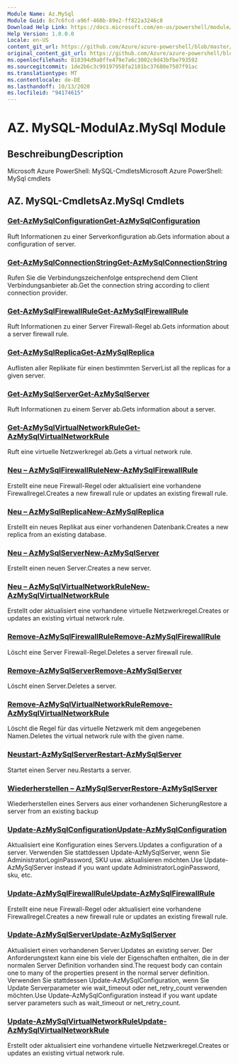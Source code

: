 ```yaml
---
Module Name: Az.MySql
Module Guid: 8c7c6fcd-a96f-460b-89e2-ff822a3246c8
Download Help Link: https://docs.microsoft.com/en-us/powershell/module/az.mysql
Help Version: 1.0.0.0
Locale: en-US
content_git_url: https://github.com/Azure/azure-powershell/blob/master/src/MySql/help/Az.MySql.md
original_content_git_url: https://github.com/Azure/azure-powershell/blob/master/src/MySql/help/Az.MySql.md
ms.openlocfilehash: 818394d9a0ffe479e7a6c3002c9d43bfbe793592
ms.sourcegitcommit: 1de2b6c3c99197958fa2101bc37680e7507f91ac
ms.translationtype: MT
ms.contentlocale: de-DE
ms.lasthandoff: 10/13/2020
ms.locfileid: "94174615"
---
```

# <span data-ttu-id="e7f4c-101">AZ. MySQL-Modul</span><span class="sxs-lookup"><span data-stu-id="e7f4c-101">Az.MySql Module</span></span>
## <span data-ttu-id="e7f4c-102">Beschreibung</span><span class="sxs-lookup"><span data-stu-id="e7f4c-102">Description</span></span>
<span data-ttu-id="e7f4c-103">Microsoft Azure PowerShell: MySQL-Cmdlets</span><span class="sxs-lookup"><span data-stu-id="e7f4c-103">Microsoft Azure PowerShell: MySql cmdlets</span></span>

## <span data-ttu-id="e7f4c-104">AZ. MySQL-Cmdlets</span><span class="sxs-lookup"><span data-stu-id="e7f4c-104">Az.MySql Cmdlets</span></span>
### [<span data-ttu-id="e7f4c-105">Get-AzMySqlConfiguration</span><span class="sxs-lookup"><span data-stu-id="e7f4c-105">Get-AzMySqlConfiguration</span></span>](Get-AzMySqlConfiguration.md)
<span data-ttu-id="e7f4c-106">Ruft Informationen zu einer Serverkonfiguration ab.</span><span class="sxs-lookup"><span data-stu-id="e7f4c-106">Gets information about a configuration of server.</span></span>

### [<span data-ttu-id="e7f4c-107">Get-AzMySqlConnectionString</span><span class="sxs-lookup"><span data-stu-id="e7f4c-107">Get-AzMySqlConnectionString</span></span>](Get-AzMySqlConnectionString.md)
<span data-ttu-id="e7f4c-108">Rufen Sie die Verbindungszeichenfolge entsprechend dem Client Verbindungsanbieter ab.</span><span class="sxs-lookup"><span data-stu-id="e7f4c-108">Get the connection string according to client connection provider.</span></span>

### [<span data-ttu-id="e7f4c-109">Get-AzMySqlFirewallRule</span><span class="sxs-lookup"><span data-stu-id="e7f4c-109">Get-AzMySqlFirewallRule</span></span>](Get-AzMySqlFirewallRule.md)
<span data-ttu-id="e7f4c-110">Ruft Informationen zu einer Server Firewall-Regel ab.</span><span class="sxs-lookup"><span data-stu-id="e7f4c-110">Gets information about a server firewall rule.</span></span>

### [<span data-ttu-id="e7f4c-111">Get-AzMySqlReplica</span><span class="sxs-lookup"><span data-stu-id="e7f4c-111">Get-AzMySqlReplica</span></span>](Get-AzMySqlReplica.md)
<span data-ttu-id="e7f4c-112">Auflisten aller Replikate für einen bestimmten Server</span><span class="sxs-lookup"><span data-stu-id="e7f4c-112">List all the replicas for a given server.</span></span>

### [<span data-ttu-id="e7f4c-113">Get-AzMySqlServer</span><span class="sxs-lookup"><span data-stu-id="e7f4c-113">Get-AzMySqlServer</span></span>](Get-AzMySqlServer.md)
<span data-ttu-id="e7f4c-114">Ruft Informationen zu einem Server ab.</span><span class="sxs-lookup"><span data-stu-id="e7f4c-114">Gets information about a server.</span></span>

### [<span data-ttu-id="e7f4c-115">Get-AzMySqlVirtualNetworkRule</span><span class="sxs-lookup"><span data-stu-id="e7f4c-115">Get-AzMySqlVirtualNetworkRule</span></span>](Get-AzMySqlVirtualNetworkRule.md)
<span data-ttu-id="e7f4c-116">Ruft eine virtuelle Netzwerkregel ab.</span><span class="sxs-lookup"><span data-stu-id="e7f4c-116">Gets a virtual network rule.</span></span>

### [<span data-ttu-id="e7f4c-117">Neu – AzMySqlFirewallRule</span><span class="sxs-lookup"><span data-stu-id="e7f4c-117">New-AzMySqlFirewallRule</span></span>](New-AzMySqlFirewallRule.md)
<span data-ttu-id="e7f4c-118">Erstellt eine neue Firewall-Regel oder aktualisiert eine vorhandene Firewallregel.</span><span class="sxs-lookup"><span data-stu-id="e7f4c-118">Creates a new firewall rule or updates an existing firewall rule.</span></span>

### [<span data-ttu-id="e7f4c-119">Neu – AzMySqlReplica</span><span class="sxs-lookup"><span data-stu-id="e7f4c-119">New-AzMySqlReplica</span></span>](New-AzMySqlReplica.md)
<span data-ttu-id="e7f4c-120">Erstellt ein neues Replikat aus einer vorhandenen Datenbank.</span><span class="sxs-lookup"><span data-stu-id="e7f4c-120">Creates a new replica from an existing database.</span></span>

### [<span data-ttu-id="e7f4c-121">Neu – AzMySqlServer</span><span class="sxs-lookup"><span data-stu-id="e7f4c-121">New-AzMySqlServer</span></span>](New-AzMySqlServer.md)
<span data-ttu-id="e7f4c-122">Erstellt einen neuen Server.</span><span class="sxs-lookup"><span data-stu-id="e7f4c-122">Creates a new server.</span></span>

### [<span data-ttu-id="e7f4c-123">Neu – AzMySqlVirtualNetworkRule</span><span class="sxs-lookup"><span data-stu-id="e7f4c-123">New-AzMySqlVirtualNetworkRule</span></span>](New-AzMySqlVirtualNetworkRule.md)
<span data-ttu-id="e7f4c-124">Erstellt oder aktualisiert eine vorhandene virtuelle Netzwerkregel.</span><span class="sxs-lookup"><span data-stu-id="e7f4c-124">Creates or updates an existing virtual network rule.</span></span>

### [<span data-ttu-id="e7f4c-125">Remove-AzMySqlFirewallRule</span><span class="sxs-lookup"><span data-stu-id="e7f4c-125">Remove-AzMySqlFirewallRule</span></span>](Remove-AzMySqlFirewallRule.md)
<span data-ttu-id="e7f4c-126">Löscht eine Server Firewall-Regel.</span><span class="sxs-lookup"><span data-stu-id="e7f4c-126">Deletes a server firewall rule.</span></span>

### [<span data-ttu-id="e7f4c-127">Remove-AzMySqlServer</span><span class="sxs-lookup"><span data-stu-id="e7f4c-127">Remove-AzMySqlServer</span></span>](Remove-AzMySqlServer.md)
<span data-ttu-id="e7f4c-128">Löscht einen Server.</span><span class="sxs-lookup"><span data-stu-id="e7f4c-128">Deletes a server.</span></span>

### [<span data-ttu-id="e7f4c-129">Remove-AzMySqlVirtualNetworkRule</span><span class="sxs-lookup"><span data-stu-id="e7f4c-129">Remove-AzMySqlVirtualNetworkRule</span></span>](Remove-AzMySqlVirtualNetworkRule.md)
<span data-ttu-id="e7f4c-130">Löscht die Regel für das virtuelle Netzwerk mit dem angegebenen Namen.</span><span class="sxs-lookup"><span data-stu-id="e7f4c-130">Deletes the virtual network rule with the given name.</span></span>

### [<span data-ttu-id="e7f4c-131">Neustart-AzMySqlServer</span><span class="sxs-lookup"><span data-stu-id="e7f4c-131">Restart-AzMySqlServer</span></span>](Restart-AzMySqlServer.md)
<span data-ttu-id="e7f4c-132">Startet einen Server neu.</span><span class="sxs-lookup"><span data-stu-id="e7f4c-132">Restarts a server.</span></span>

### [<span data-ttu-id="e7f4c-133">Wiederherstellen – AzMySqlServer</span><span class="sxs-lookup"><span data-stu-id="e7f4c-133">Restore-AzMySqlServer</span></span>](Restore-AzMySqlServer.md)
<span data-ttu-id="e7f4c-134">Wiederherstellen eines Servers aus einer vorhandenen Sicherung</span><span class="sxs-lookup"><span data-stu-id="e7f4c-134">Restore a server from an existing backup</span></span>

### [<span data-ttu-id="e7f4c-135">Update-AzMySqlConfiguration</span><span class="sxs-lookup"><span data-stu-id="e7f4c-135">Update-AzMySqlConfiguration</span></span>](Update-AzMySqlConfiguration.md)
<span data-ttu-id="e7f4c-136">Aktualisiert eine Konfiguration eines Servers.</span><span class="sxs-lookup"><span data-stu-id="e7f4c-136">Updates a configuration of a server.</span></span>
<span data-ttu-id="e7f4c-137">Verwenden Sie stattdessen Update-AzMySqlServer, wenn Sie AdministratorLoginPassword, SKU usw. aktualisieren möchten.</span><span class="sxs-lookup"><span data-stu-id="e7f4c-137">Use Update-AzMySqlServer instead if you want update AdministratorLoginPassword, sku, etc.</span></span>

### [<span data-ttu-id="e7f4c-138">Update-AzMySqlFirewallRule</span><span class="sxs-lookup"><span data-stu-id="e7f4c-138">Update-AzMySqlFirewallRule</span></span>](Update-AzMySqlFirewallRule.md)
<span data-ttu-id="e7f4c-139">Erstellt eine neue Firewall-Regel oder aktualisiert eine vorhandene Firewallregel.</span><span class="sxs-lookup"><span data-stu-id="e7f4c-139">Creates a new firewall rule or updates an existing firewall rule.</span></span>

### [<span data-ttu-id="e7f4c-140">Update-AzMySqlServer</span><span class="sxs-lookup"><span data-stu-id="e7f4c-140">Update-AzMySqlServer</span></span>](Update-AzMySqlServer.md)
<span data-ttu-id="e7f4c-141">Aktualisiert einen vorhandenen Server.</span><span class="sxs-lookup"><span data-stu-id="e7f4c-141">Updates an existing server.</span></span>
<span data-ttu-id="e7f4c-142">Der Anforderungstext kann eine bis viele der Eigenschaften enthalten, die in der normalen Server Definition vorhanden sind.</span><span class="sxs-lookup"><span data-stu-id="e7f4c-142">The request body can contain one to many of the properties present in the normal server definition.</span></span>
<span data-ttu-id="e7f4c-143">Verwenden Sie stattdessen Update-AzMySqlConfiguration, wenn Sie Update Serverparameter wie wait_timeout oder net_retry_count verwenden möchten.</span><span class="sxs-lookup"><span data-stu-id="e7f4c-143">Use Update-AzMySqlConfiguration instead if you want update server parameters such as wait_timeout or net_retry_count.</span></span>

### [<span data-ttu-id="e7f4c-144">Update-AzMySqlVirtualNetworkRule</span><span class="sxs-lookup"><span data-stu-id="e7f4c-144">Update-AzMySqlVirtualNetworkRule</span></span>](Update-AzMySqlVirtualNetworkRule.md)
<span data-ttu-id="e7f4c-145">Erstellt oder aktualisiert eine vorhandene virtuelle Netzwerkregel.</span><span class="sxs-lookup"><span data-stu-id="e7f4c-145">Creates or updates an existing virtual network rule.</span></span>

